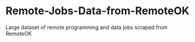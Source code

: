 # Remote-Jobs-Data-from-RemoteOK
Large dataset of remote programming and data jobs scraped from RemoteOK
